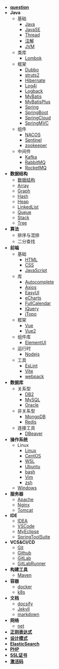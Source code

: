 - [**question**](doc/question.md)
- **Java**
    - 基础
        - [Java](doc/Java.md)
        - [JavaSE](doc/JavaSE.md)
        - [Thread](doc/Thread.md)
        - [注解](doc/annotation.md)
        - [JVM](doc/JVM.md)
    - 类库
        - [Lombok](doc/Lombok.md)
    - 框架
        - [Dubbo](doc/Dubbo.md)
        - [struts2](doc/struts2.md)
        - [Hibernate](doc/Hibernate.md)
        - [Log4j](doc/Log4j.md)
        - [Logback](doc/Logback.md)
        - [MyBatis](doc/MyBatis.md)
        - [MyBatisPlus](doc/MyBatisPlus.md)
        - [Spring](doc/Spring.md)
        - [SpringBoot](doc/SpringBoot.md)
        - [SpringCloud](doc/SpringCloud.md)
        - [SpringMVC](doc/SpringMVC.md)
    - 组件
        - [NACOS](doc/nacos.md)
        - [Sentinel](doc/Sentinel.md)
        - [zookeeper](doc/zookeeper.md)
    - 中间件
        - [Kafka](doc/Kafka.md)
        - [RabbitMQ](doc/RabbitMQ.md)
        - [RocketMQ](doc/RocketMQ.md)
- **数据结构**
    - [数据结构](doc/dataStructure.md)
    - [Array](doc/Array.md)
    - [Graph](doc/Graph.md)
    - [Hash](doc/Hash.md)
    - [Heap](doc/Heap.md)
    - [LinkedList](doc/LinkedList.md)
    - [Queue](doc/Queue.md)
    - [Stack](doc/Stack.md)
    - [Tree](doc/Tree.md)
- **算法**
    - 排序与混排
    - 二分查找
- **前端**
    - 基础
        - [HTML](doc/HTML.md)
        - [CSS](doc/CSS.md)
        - [JavaScript](doc/JavaScript.md)
    - 库
        - [Autocomplete](doc/Autocomplete.md)
        - [Axios](doc/Axios.md)
        - [EasyUI](doc/EasyUI.md)
        - [eCharts](doc/eCharts.md)
        - [FullCalendar](doc/FullCalendar.md)
        - [jQuery](doc/jQuery.md)
        - [jTopo](doc/jTopo.md)
    - 框架
        - [Vue](doc/Vue.md)
        - [Vue2](doc/Vue2.md)
    - 组件库
        - [ElementUI](doc/ElementUI.md)
    - 运行时
        - [Nodejs](doc/Nodejs.md)
    - 工具
        - [EsLint](doc/EsLint.md)
        - [Vite](doc/vite.md)
        - [webpack](doc/webpack.md)
- **数据库**
    - 关系型
        - [DB2](doc/DB2.md)
        - [MySQL](doc/MySQL.md)
        - [Oracle](doc/Oracle.md)
    - 非关系型
        - [MongoDB](doc/MongoDB.md)
        - [Redis](doc/Redis.md)
    - 连接工具
        - [DBeaver](doc/DBeaver.md)
- **操作系统**
    - Linux
        - [Linux](doc/Linux.md)
        - [CentOS](doc/CentOS.md)
        - [WSL](doc/WSL.md)
        - [Ubuntu](doc/Ubuntu.md)
        - [bash](doc/bash.md)
        - [Vim](doc/Vim.md)
        - [zsh](doc/zsh.md)
    - [Windows](doc/Windows.md)
- **服务器**
    - [Apache](doc/Apache.md)
    - [Nginx](doc/Nginx.md)
    - [Tomcat](doc/Tomcat.md)
- **IDE**
    - [IDEA](doc/IDEA.md)
    - [VSCode](doc/VSCode.md)
    - [MyEclipse](doc/MyEclipse.md)
    - [SpringToolSuite](doc/SpringToolSuite.md)
- **VCS&CI/CD**
    - [Git](doc/Git.md)
    - [Github](doc/Github.md)
    - [GitLab](doc/GitLab.md)
    - [GitLabRunner](doc/GitLabRunner.md)
- **构建工具**
    - [Maven](doc/Maven.md)
- **容器**
    - [docker](doc/docker.md)
    - [k8s](doc/k8s.md)
- **文档**
    - [docsify](doc/docsify.md)
    - [Jekyll](doc/Jekyll.md)
    - [markdown](doc/markdown.md)
- **网络**
    - [net](doc/net.md)
- [**正则表达式**](doc/regex.md)
- [**设计模式**](doc/designPattern.md)
- [**ElasticSearch**](doc/ElasticSearch.md)
- [**PHP**](doc/PHP.md)
- [**SSL证书**](doc/sslCert.md)
- [**激活码**](doc/jihuoma.md)

